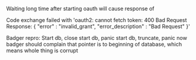 Waiting long time after starting oauth will cause response of

Code exchange failed with 'oauth2: cannot fetch token: 400 Bad Request
Response: {
  "error" : "invalid_grant",
  "error_description" : "Bad Request"
}'


Badger repro:
Start db, close
start db, panic
start db, truncate, panic
now badger should complain that pointer is to beginning of database, which means whole thing is corrupt